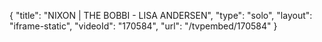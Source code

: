 {
    "title": "NIXON | THE BOBBI - LISA ANDERSEN",
    "type": "solo",
    "layout": "iframe-static",
    "videoId": "170584",
    "url": "\/tvpembed\/170584"
}